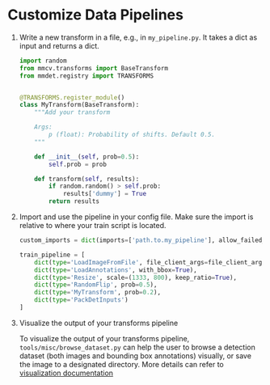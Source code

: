 # Customize Data Pipelines

1. Write a new transform in a file, e.g., in `my_pipeline.py`. It takes a dict as input and returns a dict.

   ```python
   import random
   from mmcv.transforms import BaseTransform
   from mmdet.registry import TRANSFORMS


   @TRANSFORMS.register_module()
   class MyTransform(BaseTransform):
       """Add your transform

       Args:
           p (float): Probability of shifts. Default 0.5.
       """

       def __init__(self, prob=0.5):
           self.prob = prob

       def transform(self, results):
           if random.random() > self.prob:
               results['dummy'] = True
           return results
   ```

2. Import and use the pipeline in your config file.
   Make sure the import is relative to where your train script is located.

   ```python
   custom_imports = dict(imports=['path.to.my_pipeline'], allow_failed_imports=False)

   train_pipeline = [
       dict(type='LoadImageFromFile', file_client_args=file_client_args),
       dict(type='LoadAnnotations', with_bbox=True),
       dict(type='Resize', scale=(1333, 800), keep_ratio=True),
       dict(type='RandomFlip', prob=0.5),
       dict(type='MyTransform', prob=0.2),
       dict(type='PackDetInputs')
   ]
   ```

3. Visualize the output of your transforms pipeline

   To visualize the output of your transforms pipeline, `tools/misc/browse_dataset.py`
   can help the user to browse a detection dataset (both images and bounding box annotations)
   visually, or save the image to a designated directory. More details can refer to
   [visualization documentation](../user_guides/visualization.md)
